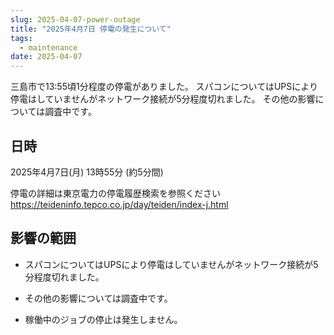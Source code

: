```yaml
---
slug: 2025-04-07-power-outage
title: "2025年4月7日 停電の発生について"
tags:
  - maintenance
date: 2025-04-07
---
```


三島市で13:55頃1分程度の停電がありました。
スパコンについてはUPSにより停電はしていませんがネットワーク接続が5分程度切れました。
その他の影響については調査中です。


<!-- truncate -->

## 日時
2025年4月7日(月) 13時55分 (約5分間)

停電の詳細は東京電力の停電履歴検索を参照ください
https://teideninfo.tepco.co.jp/day/teiden/index-j.html


## 影響の範囲

- スパコンについてはUPSにより停電はしていませんがネットワーク接続が5分程度切れました。
- その他の影響については調査中です。

- 稼働中のジョブの停止は発生しません。


